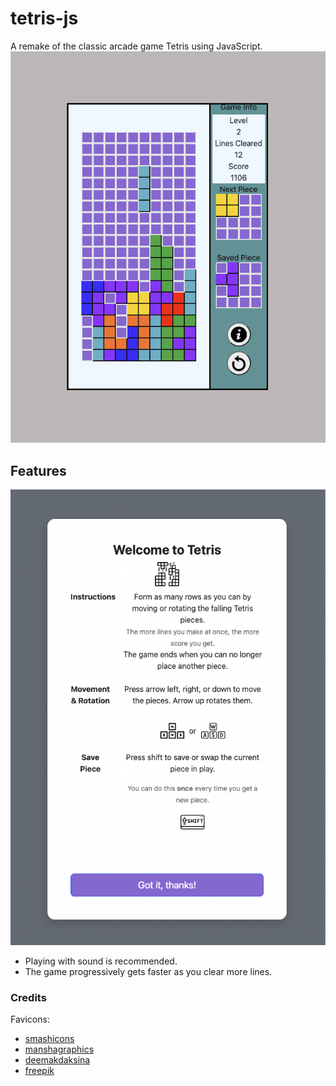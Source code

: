 # tetris-js

A remake of the classic arcade game Tetris using JavaScript.
![App UI](/assets/imgs/screenshots/tetris-js-ui.png)

## Features

![Instructions](/assets/imgs/screenshots/tetris-js-welcome.png)

- Playing with sound is recommended.
- The game progressively gets faster as you clear more lines.

### Credits

Favicons:

- [smashicons](https://www.flaticon.com/authors/smashicons)
- [manshagraphics](https://www.flaticon.com/authors/manshagraphics)
- [deemakdaksina](https://www.flaticon.com/authors/deemakdaksina)
- [freepik](https://www.flaticon.com/authors/freepik)
